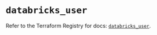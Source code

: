 # `databricks_user`

Refer to the Terraform Registry for docs: [`databricks_user`](https://registry.terraform.io/providers/databricks/databricks/1.40.0/docs/resources/user).
